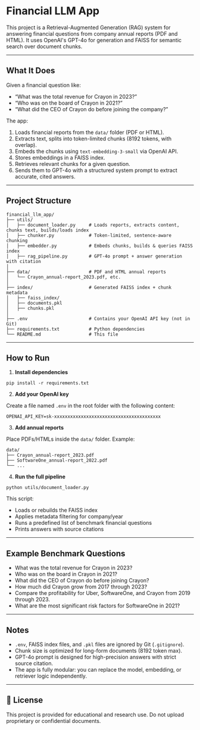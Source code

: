 ﻿# Financial LLM App

This project is a Retrieval-Augmented Generation (RAG) system for answering financial questions from company annual reports (PDF and HTML). It uses OpenAI's GPT-4o for generation and FAISS for semantic search over document chunks.

---

## What It Does

Given a financial question like:

- “What was the total revenue for Crayon in 2023?”
- “Who was on the board of Crayon in 2021?”
- “What did the CEO of Crayon do before joining the company?”

The app:

1. Loads financial reports from the `data/` folder (PDF or HTML).
2. Extracts text, splits into token-limited chunks (8192 tokens, with overlap).
3. Embeds the chunks using `text-embedding-3-small` via OpenAI API.
4. Stores embeddings in a FAISS index.
5. Retrieves relevant chunks for a given question.
6. Sends them to GPT-4o with a structured system prompt to extract accurate, cited answers.

---

## Project Structure

```
financial_llm_app/
├── utils/
│   ├── document_loader.py     # Loads reports, extracts content, chunks text, builds/loads index
│   ├── chunker.py             # Token-limited, sentence-aware chunking
│   ├── embedder.py            # Embeds chunks, builds & queries FAISS index
│   ├── rag_pipeline.py        # GPT-4o prompt + answer generation with citation
│
├── data/                      # PDF and HTML annual reports
│   └── Crayon_annual-report_2023.pdf, etc.
│
├── index/                     # Generated FAISS index + chunk metadata
│   ├── faiss_index/
│   ├── documents.pkl
│   ├── chunks.pkl
│
├── .env                       # Contains your OpenAI API key (not in Git)
├── requirements.txt           # Python dependencies
└── README.md                  # This file
```

---

## How to Run

1. **Install dependencies**

```
pip install -r requirements.txt
```

2. **Add your OpenAI key**

Create a file named `.env` in the root folder with the following content:

```
OPENAI_API_KEY=sk-xxxxxxxxxxxxxxxxxxxxxxxxxxxxxxxxxxxxxxxx
```

3. **Add annual reports**

Place PDFs/HTMLs inside the `data/` folder. Example:

```
data/
├── Crayon_annual-report_2023.pdf
├── SoftwareOne_annual-report_2022.pdf
└── ...
```

4. **Run the full pipeline**

```
python utils/document_loader.py
```

This script:
- Loads or rebuilds the FAISS index
- Applies metadata filtering for company/year
- Runs a predefined list of benchmark financial questions
- Prints answers with source citations

---

## Example Benchmark Questions

- What was the total revenue for Crayon in 2023?
- Who was on the board in Crayon in 2021?
- What did the CEO of Crayon do before joining Crayon?
- How much did Crayon grow from 2017 through 2023?
- Compare the profitability for Uber, SoftwareOne, and Crayon from 2019 through 2023.
- What are the most significant risk factors for SoftwareOne in 2021?

---

## Notes

- `.env`, FAISS index files, and `.pkl` files are ignored by Git (`.gitignore`).
- Chunk size is optimized for long-form documents (8192 token max).
- GPT-4o prompt is designed for high-precision answers with strict source citation.
- The app is fully modular: you can replace the model, embedding, or retriever logic independently.

---

## 📄 License

This project is provided for educational and research use. Do not upload proprietary or confidential documents.
